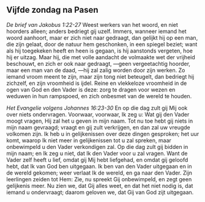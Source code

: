 ## Vijfde zondag na Pasen

*De brief van Jakobus 1:22-27*
Weest werkers van het woord, en niet hoorders alleen; anders bedriegt gij uzelf. Immers, wanneer iemand het woord aanhoort, maar er zich niet naar gedraagt, dan gelijkt hij op een man, die zijn gelaat, door de natuur hem geschonken, in een spiegel beziet; want als hij toegekeken heeft en heen is gegaan, is hij aanstonds vergeten, hoe hij er uitzag. Maar hij, die met volle aandacht de volmaakte wet der vrijheid beschouwt, en zich er ook naar gedraagt, —geen vergeetachtig hoorder, maar een man van de daad, —hij zal zalig worden door zijn werken. Zo iemand vroom meent te zijn, maar zijn tong niet beteugelt, dan bedriegt hij zichzelf, en zijn vroomheid is ijdel. Reine en vlekkeloze vroomheid in de ogen van God en den Vader is deze: zorg te dragen voor wezen en weduwen in hun rampspoed, en zich onbesmet van de wereld te houden. 

*Het Evangelie volgens Johannes 16:23-30*
En op die dag zult gij Mij ook over niets ondervragen. Voorwaar, voorwaar, Ik zeg u: Wat gij den Vader moogt vragen, Hij zal het u geven in mijn naam. Tot nu toe hebt gij niets in mijn naam gevraagd; vraagt en gij zult verkrijgen, en dan zal uw vreugde volkomen zijn. Ik heb u in gelijkenissen over deze dingen gesproken; het uur komt, waarop Ik niet meer in gelijkenissen tot u zal spreken, maar onbewimpeld u den Vader verkondigen zal. Op die dag zult gij bidden in mijn naam; en Ik zeg u niet, dat Ik den Vader voor u zal vragen. Want de Vader zelf heeft u lief, omdat gij Mij hebt liefgehad, en omdat gij geloofd hebt, dat Ik van God ben uitgegaan. Ik ben van den Vader uitgegaan en in de wereld gekomen; weer verlaat Ik de wereld, en ga naar den Vader. Zijn leerlingen zeiden tot Hem: Zie, nu spreekt Gij onbewimpeld, en zegt geen gelijkenis meer. Nu zien we, dat Gij alles weet, en dat het niet nodig is, dat iemand u ondervraagt; daarom geloven we, dat Gij van God zijt uitgegaan. 

